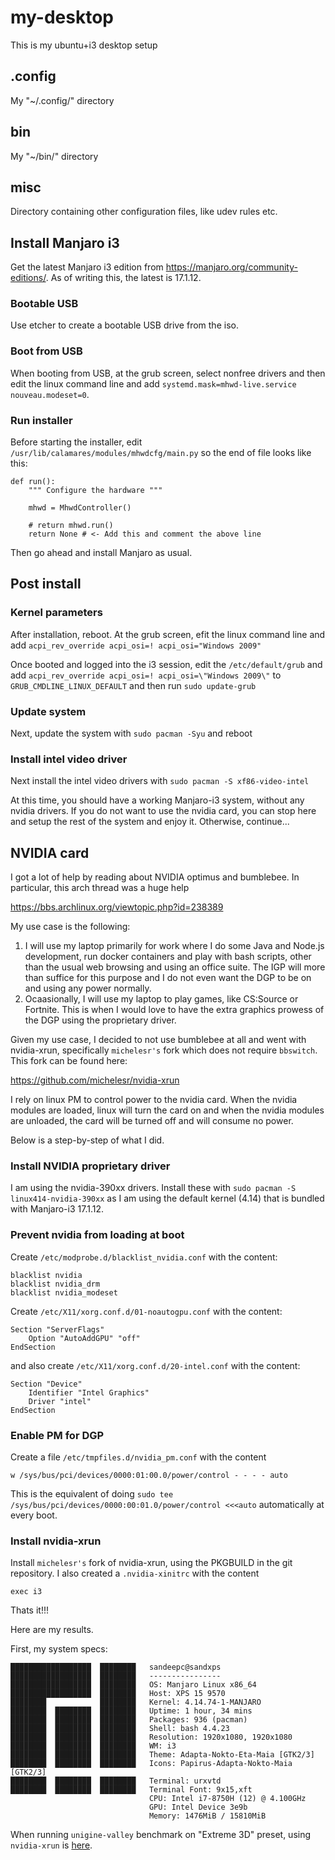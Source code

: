 # my-desktop
This is my ubuntu+i3 desktop setup

## .config
My "~/.config/" directory

## bin
My "~/bin/" directory

## misc
Directory containing other configuration files, like udev rules etc.

## Install Manjaro i3
Get the latest Manjaro i3 edition from https://manjaro.org/community-editions/. As of writing this, the latest is 17.1.12.

### Bootable USB
Use etcher to create a bootable USB drive from the iso.

### Boot from USB
When booting from USB, at the grub screen, select nonfree drivers and then edit the linux command line and add `systemd.mask=mhwd-live.service nouveau.modeset=0`.

### Run installer
Before starting the installer, edit `/usr/lib/calamares/modules/mhwdcfg/main.py` so the end of file looks like this:

```
def run():
    """ Configure the hardware """
    
    mhwd = MhwdController()
    
    # return mhwd.run()
    return None # <- Add this and comment the above line
```
Then go ahead and install Manjaro as usual.

## Post install
### Kernel parameters
After installation, reboot. At the grub screen, efit the linux command line and add `acpi_rev_override acpi_osi=! acpi_osi="Windows 2009"`

Once booted and logged into the i3 session, edit the `/etc/default/grub` and add `acpi_rev_override acpi_osi=! acpi_osi=\"Windows 2009\"` to `GRUB_CMDLINE_LINUX_DEFAULT` and then run `sudo update-grub`

### Update system
Next, update the system with `sudo pacman -Syu` and reboot

### Install intel video driver
Next install the intel video drivers with `sudo pacman -S xf86-video-intel`

At this time, you should have a working Manjaro-i3 system, without any nvidia drivers. If you do not want to use the nvidia card, you can stop here and setup the rest of the system and enjoy it. Otherwise, continue...

## NVIDIA card

I got a lot of help by reading about NVIDIA optimus and bumblebee. In particular, this arch thread was a huge help

https://bbs.archlinux.org/viewtopic.php?id=238389

My use case is the following:
1. I will use my laptop primarily for work where I do some Java and Node.js development, run docker containers and play with bash scripts, other than the usual web browsing and using an office suite. The IGP will more than suffice for this purpose and I do not even want the DGP to be on and using any power normally.
2. Ocaasionally, I will use my laptop to play games, like CS:Source or Fortnite. This is when I would love to have the extra graphics prowess of the DGP using the proprietary driver.

Given my use case, I decided to not use bumblebee at all and went with nvidia-xrun, specifically `michelesr's` fork which does not require `bbswitch`. This fork can be found here:

https://github.com/michelesr/nvidia-xrun

I rely on linux PM to control power to the nvidia card. When the nvidia modules are loaded, linux will turn the card on and when the nvidia modules are unloaded, the card will be turned off and will consume no power.

Below is a step-by-step of what I did.

### Install NVIDIA proprietary driver
I am using the nvidia-390xx drivers. Install these with `sudo pacman -S linux414-nvidia-390xx` as I am using the default kernel (4.14) that is bundled with Manjaro-i3 17.1.12.


### Prevent nvidia from loading at boot
Create `/etc/modprobe.d/blacklist_nvidia.conf` with the content:

```
blacklist nvidia
blacklist nvidia_drm
blacklist nvidia_modeset
```

Create `/etc/X11/xorg.conf.d/01-noautogpu.conf` with the content:

```
Section "ServerFlags"
	Option "AutoAddGPU" "off"
EndSection
```
and also create `/etc/X11/xorg.conf.d/20-intel.conf` with the content:

```
Section "Device"
	Identifier "Intel Graphics"
	Driver "intel"
EndSection
```
### Enable PM for DGP
Create a file `/etc/tmpfiles.d/nvidia_pm.conf` with the content

```
w /sys/bus/pci/devices/0000:01:00.0/power/control - - - - auto
```

This is the equivalent of doing `sudo tee /sys/bus/pci/devices/0000:00:01.0/power/control <<<auto` automatically at every boot.

### Install nvidia-xrun
Install `michelesr's` fork of nvidia-xrun, using the PKGBUILD in the git repository.
I also created a `.nvidia-xinitrc` with the content

```
exec i3
```

Thats it!!!

Here are my results.

First, my system specs:

```
██████████████████  ████████   sandeepc@sandxps 
██████████████████  ████████   ---------------- 
██████████████████  ████████   OS: Manjaro Linux x86_64 
██████████████████  ████████   Host: XPS 15 9570 
████████            ████████   Kernel: 4.14.74-1-MANJARO 
████████  ████████  ████████   Uptime: 1 hour, 34 mins 
████████  ████████  ████████   Packages: 936 (pacman) 
████████  ████████  ████████   Shell: bash 4.4.23 
████████  ████████  ████████   Resolution: 1920x1080, 1920x1080 
████████  ████████  ████████   WM: i3 
████████  ████████  ████████   Theme: Adapta-Nokto-Eta-Maia [GTK2/3] 
████████  ████████  ████████   Icons: Papirus-Adapta-Nokto-Maia [GTK2/3] 
████████  ████████  ████████   Terminal: urxvtd 
████████  ████████  ████████   Terminal Font: 9x15,xft 
                               CPU: Intel i7-8750H (12) @ 4.100GHz 
                               GPU: Intel Device 3e9b 
                               Memory: 1476MiB / 15810MiB
```

When running `unigine-valley` benchmark on "Extreme 3D" preset, using `nvidia-xrun` is [here](Unigine_Valley_Benchmark_1.0_20181016_1217.html).


